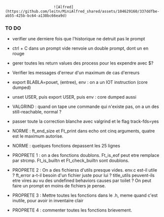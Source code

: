 
                          ![Alfred](https://github.com/leitn/MiniAlfred_shared/assets/104629160/337ddfbe-ab55-425b-bc64-a138bc66ea9d) 


### TO DO
* verifier une derniere fois que l'historique ne detruit pas le prompt
* ctrl + C dans un prompt vide renvoie un double prompt, dont un en rouge
* gerer toutes les return values des process pour les expendre avec $?
* Verifier les messages d'erreur d'un maximum de cas d'erreurs
* export BLABLA=pouet, (entree), env : on a un IOT instruction (core dumped)
* unset USER, puis export USER, puis env : core dumped aussi
* VALGRIND : quand on tape une commande qui n'existe pas, on a un des still-reachable, normal ?
* passer toute la correction blanche avec valgrind et le flag track-fds=yes

* NORME : ft_end_size et Ft_print dans echo ont cinq arguments, quatre est le maximum autorise.
* NORME : quelques fonctions depassent les 25 lignes
* PROPRETE 1 : on a des fonctions doublons. Ft_is_eof peut etre remplace par strcmp. Ft_is_builtn et Ft_check_builtn sont doublons.
* PROPRETE 2 : On a des fichierss d'utils presque vides. env.c est-il utile ? ft_error a-t-il besoin d'un fichier juste pour lui ? title_utils peuvent-ils etre vires au vu des undefined behaviors causes par toilet ? On peut faire un prompt en moins de fichiers je pense.
* PROPRETE 3 : Mettre toutes les fonctions dans le .h, meme quand c'est inutile, pour avoir in inventaire clair
* PROPRETE 4 : commenter toutes les fonctions brievement.

